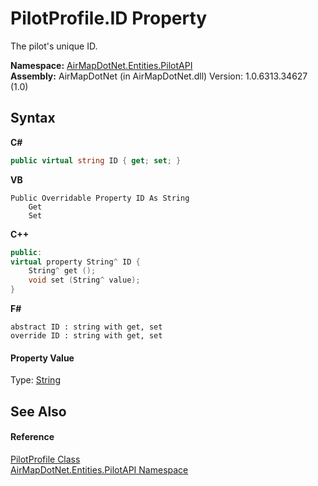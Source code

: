 # PilotProfile.ID Property 
 

The pilot's unique ID.

**Namespace:**&nbsp;<a href="0d970c8d-7816-99ce-6d9c-4810117e3c52">AirMapDotNet.Entities.PilotAPI</a><br />**Assembly:**&nbsp;AirMapDotNet (in AirMapDotNet.dll) Version: 1.0.6313.34627 (1.0)

## Syntax

**C#**<br />
``` C#
public virtual string ID { get; set; }
```

**VB**<br />
``` VB
Public Overridable Property ID As String
	Get
	Set
```

**C++**<br />
``` C++
public:
virtual property String^ ID {
	String^ get ();
	void set (String^ value);
}
```

**F#**<br />
``` F#
abstract ID : string with get, set
override ID : string with get, set
```


#### Property Value
Type: <a href="http://msdn2.microsoft.com/en-us/library/s1wwdcbf" target="_blank">String</a>

## See Also


#### Reference
<a href="e8860229-3730-f208-e6da-090af68e86a5">PilotProfile Class</a><br /><a href="0d970c8d-7816-99ce-6d9c-4810117e3c52">AirMapDotNet.Entities.PilotAPI Namespace</a><br />